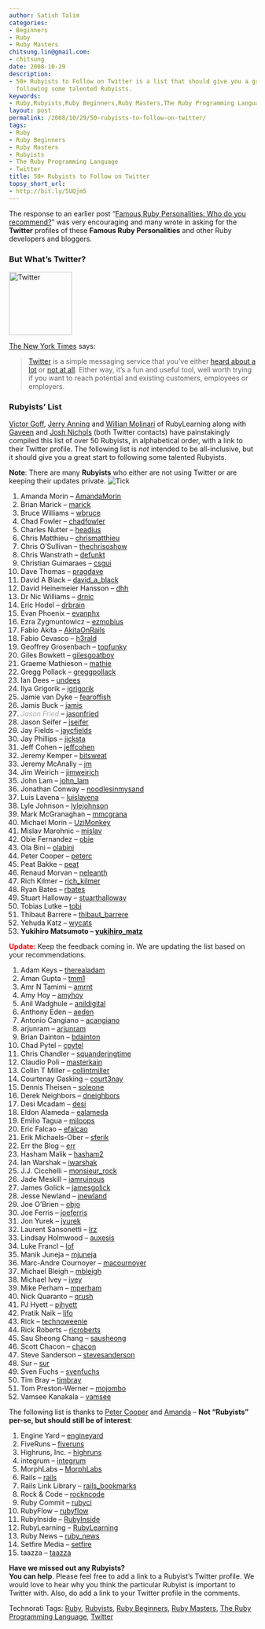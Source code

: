 ```yaml
---
author: Satish Talim
categories:
- Beginners
- Ruby
- Ruby Masters
chitsung.lin@gmail.com:
- chitsung
date: 2008-10-29
description:
- 50+ Rubyists to Follow on Twitter is a list that should give you a great start to
  following some talented Rubyists.
keywords:
- Ruby,Rubyists,Ruby Beginners,Ruby Masters,The Ruby Programming Language,Twitter
layout: post
permalink: /2008/10/29/50-rubyists-to-follow-on-twitter/
tags:
- Ruby
- Ruby Beginners
- Ruby Masters
- Rubyists
- The Ruby Programming Language
- Twitter
title: 50+ Rubyists to Follow on Twitter
topsy_short_url:
- http://bit.ly/5UQjm5
---
```


<div>
  <p class="alert">
    The response to an earlier post &#8220;<a href="http://rubylearning.com/blog/2008/09/25/famous-ruby-personalities-who-do-you-recommend/">Famous Ruby Personalities: Who do you recommend?</a>&#8221; was very encouraging and many wrote in asking for the <strong>Twitter</strong> profiles of these <strong>Famous Ruby Personalities</strong> and other Ruby developers and bloggers.
  </p>
  
  <h3>
    But What&#8217;s Twitter?
  </h3>
  
  <p>
    <img class="alignright" src="http://rubylearning.com/images/icon_d.png" alt="Twitter" title="http://twitter.com/IndianGuru" width="128" height="128" />
  </p>
  
  <p>
    <a href="http://shiftingcareers.blogs.nytimes.com/2008/09/07/how-twitter-can-help-at-work/?excamp=GGSBtwitternews&WT.srch=1&WT.mc_ev=click&WT.mc_id=SB-S-E-GG-NA-S-twitter_news">The New York Times</a> says:
  </p>
  
  <blockquote>
    <p>
      <a href="http://www.twitter.com/">Twitter</a> is a simple messaging service that you&#8217;ve either <a href="http://query.nytimes.com/search/sitesearch?query=twitter&srchst=cse">heard about a lot</a> or <a href="http://kara.allthingsd.com/20080428/twitter-where-nobody-know-your-name/">not at all</a>. Either way, it&#8217;s a fun and useful tool, well worth trying if you want to reach potential and existing customers, employees or employers.
    </p>
  </blockquote>
  
  <h3>
    Rubyists&#8217; List
  </h3>
  
  <p>
    <a href="http://vgoff.blogspot.com/">Victor Goff</a>, <a href="http://twitter.com/anatman">Jerry Anning</a> and <a href="http://twitter.com/PotHix">Willian Molinari</a> of RubyLearning along with <a href="http://twitter.com/gaveen">Gaveen</a> and <a href="http://twitter.com/techpickles">Josh Nichols</a> (both Twitter contacts) have painstakingly compiled this list of over 50 Rubyists, in alphabetical order, with a link to their Twitter profile. The following list is <em>not</em> intended to be all-inclusive, but it should give you a great start to following some talented Rubyists.
  </p>
  
  <p>
    <strong>Note</strong>: There are many <strong>Rubyists</strong> who either are not using Twitter or are keeping their updates private. <img src="http://rubylearning.com/images/tick.png" alt="Tick" />
  </p>
  
  <ol>
    <li>
      Amanda Morin &#8211; <a href="http://twitter.com/AmandaMorin">AmandaMorin</a>
    </li>
    <li>
      Brian Marick &#8211; <a href="http://twitter.com/marick">marick</a>
    </li>
    <li>
      Bruce Williams &#8211; <a href="http://twitter.com/wbruce">wbruce</a>
    </li>
    <li>
      Chad Fowler &#8211; <a href="http://twitter.com/chadfowler">chadfowler</a>
    </li>
    <li>
      Charles Nutter &#8211; <a href="http://twitter.com/headius">headius</a>
    </li>
    <li>
      Chris Matthieu &#8211; <a href="http://twitter.com/chrismatthieu">chrismatthieu</a>
    </li>
    <li>
      Chris O&#8217;Sullivan &#8211; <a href="http://twitter.com/thechrisoshow">thechrisoshow</a>
    </li>
    <li>
      Chris Wanstrath &#8211; <a href="http://twitter.com/defunkt">defunkt</a>
    </li>
    <li>
      Christian Guimaraes &#8211; <a href="http://twitter.com/csgui">csgui</a>
    </li>
    <li>
      Dave Thomas &#8211; <a href="http://twitter.com/pragdave">pragdave</a>
    </li>
    <li>
      David A Black &#8211; <a href="http://twitter.com/david_a_black">david_a_black</a>
    </li>
    <li>
      David Heinemeier Hansson &#8211; <a href="http://twitter.com/dhh">dhh</a>
    </li>
    <li>
      Dr Nic Williams &#8211; <a href="http://twitter.com/drnic">drnic</a>
    </li>
    <li>
      Eric Hodel &#8211; <a href="http://twitter.com/drbrain">drbrain</a>
    </li>
    <li>
      Evan Phoenix &#8211; <a href="http://twitter.com/evanphx">evanphx</a>
    </li>
    <li>
      Ezra Zygmuntowicz &#8211; <a href="http://twitter.com/ezmobius">ezmobius</a>
    </li>
    <li>
      Fabio Akita &#8211; <a href="http://twitter.com/AkitaOnRails">AkitaOnRails</a>
    </li>
    <li>
      Fabio Cevasco &#8211; <a href="http://twitter.com/h3rald">h3rald</a>
    </li>
    <li>
      Geoffrey Grosenbach &#8211; <a href="http://twitter.com/topfunky">topfunky</a>
    </li>
    <li>
      Giles Bowkett &#8211; <a href="http://twitter.com/gilesgoatboy">gilesgoatboy</a>
    </li>
    <li>
      Graeme Mathieson &#8211; <a href="http://twitter.com/mathie">mathie</a>
    </li>
    <li>
      Gregg Pollack &#8211; <a href="http://twitter.com/greggpollack">greggpollack</a>
    </li>
    <li>
      Ian Dees &#8211; <a href="http://twitter.com/undees">undees</a>
    </li>
    <li>
      Ilya Grigorik &#8211; <a href="http://twitter.com/igrigorik/">igrigorik</a>
    </li>
    <li>
      Jamie van Dyke &#8211; <a href="http://twitter.com/fearoffish">fearoffish</a>
    </li>
    <li>
      Jamis Buck &#8211; <a href="http://twitter.com/jamis">jamis</a>
    </li>
    <li>
      <em><span style="color:DarkGray;">Jason Fried</span></em> &#8211; <a href="http://twitter.com/jasonfried">jasonfried</a>
    </li>
    <li>
      Jason Seifer &#8211; <a href="http://twitter.com/jseifer">jseifer</a>
    </li>
    <li>
      Jay Fields &#8211; <a href="http://twitter.com/jaycfields">jaycfields</a>
    </li>
    <li>
      Jay Phillips &#8211; <a href="http://twitter.com/jicksta">jicksta</a>
    </li>
    <li>
      Jeff Cohen &#8211; <a href="http://twitter.com/jeffcohen">jeffcohen</a>
    </li>
    <li>
      Jeremy Kemper &#8211; <a href="http://twitter.com/bitsweat">bitsweat</a>
    </li>
    <li>
      Jeremy McAnally &#8211; <a href="http://twitter.com/jm">jm</a>
    </li>
    <li>
      Jim Weirich &#8211; <a href="http://twitter.com/jimWeirich">jimweirich</a>
    </li>
    <li>
      John Lam &#8211; <a href="http://twitter.com/john_lam">john_lam</a>
    </li>
    <li>
      Jonathan Conway &#8211; <a href="http://twitter.com/noodlesinmysand">noodlesinmysand</a>
    </li>
    <li>
      Luis Lavena &#8211; <a href="http://twitter.com/luislavena">luislavena</a>
    </li>
    <li>
      Lyle Johnson &#8211; <a href="http://twitter.com/lylejohnson">lylejohnson</a>
    </li>
    <li>
      Mark McGranaghan &#8211; <a href="http://twitter.com/mmcgrana">mmcgrana</a>
    </li>
    <li>
      Michael Morin &#8211; <a href="http://twitter.com/UziMonkey">UziMonkey</a>
    </li>
    <li>
      Mislav Marohnic &#8211; <a href="http://twitter.com/mislav">mislav</a>
    </li>
    <li>
      Obie Fernandez &#8211; <a href="http://twitter.com/obie">obie</a>
    </li>
    <li>
      Ola Bini &#8211; <a href="http://twitter.com/olabini">olabini</a>
    </li>
    <li>
      Peter Cooper &#8211; <a href="http://twitter.com/peterc">peterc</a>
    </li>
    <li>
      Peat Bakke &#8211; <a href="http://twitter.com/peat">peat</a>
    </li>
    <li>
      Renaud Morvan &#8211; <a href="http://twitter.com/neleanth">neleanth</a>
    </li>
    <li>
      Rich Kilmer &#8211; <a href="http://twitter.com/rich_kilmer">rich_kilmer</a>
    </li>
    <li>
      Ryan Bates &#8211; <a href="http://twitter.com/rbates">rbates</a>
    </li>
    <li>
      Stuart Halloway &#8211; <a href="http://twitter.com/stuarthalloway">stuarthalloway</a>
    </li>
    <li>
      Tobias Lutke &#8211; <a href="http://twitter.com/tobi">tobi</a>
    </li>
    <li>
      Thibaut Barrere &#8211; <a href="http://twitter.com/thibaut_barrere">thibaut_barrere</a>
    </li>
    <li>
      Yehuda Katz &#8211; <a href="http://twitter.com/wycats">wycats</a>
    </li>
    <li>
      <b>Yukihiro Matsumoto &#8211; <a href="http://twitter.com/Yukihiro_Matz">yukihiro_matz</a></b>
    </li>
  </ol>
  
  <p>
    <strong><span style="color:red;">Update:</span></strong> Keep the feedback coming in. We are updating the list based on your recommendations.
  </p>
  
  <ol>
    <li>
      Adam Keys &#8211; <a href="http://twitter.com/therealadam">therealadam</a>
    </li>
    <li>
      Aman Gupta &#8211; <a href="http://twitter.com/tmm1">tmm1</a>
    </li>
    <li>
      Amr N Tamimi &#8211; <a href="http://twitter.com/amrnt">amrnt</a>
    </li>
    <li>
      Amy Hoy &#8211; <a href="http://twitter.com/amyhoy">amyhoy</a>
    </li>
    <li>
      Anil Wadghule &#8211; <a href="http://twitter.com/anildigital">anildigital</a>
    </li>
    <li>
      Anthony Eden &#8211; <a href="http://twitter.com/aeden">aeden</a>
    </li>
    <li>
      Antonio Cangiano &#8211; <a href="http://twitter.com/acangiano">acangiano</a>
    </li>
    <li>
      arjunram &#8211; <a href="http://twitter.com/arjunram">arjunram</a>
    </li>
    <li>
      Brian Dainton &#8211; <a href="http://twitter.com/bdainton">bdainton</a>
    </li>
    <li>
      Chad Pytel &#8211; <a href="http://twitter.com/cpytel">cpytel</a>
    </li>
    <li>
      Chris Chandler &#8211; <a href="http://twitter.com/squanderingtime">squanderingtime</a>
    </li>
    <li>
      Claudio Poli &#8211; <a href="http://twitter.com/masterkain">masterkain</a>
    </li>
    <li>
      Collin T Miller &#8211; <a href="http://twitter.com/collintmiller">collintmiller</a>
    </li>
    <li>
      Courtenay Gasking &#8211; <a href="http://twitter.com/court3nay">court3nay</a>
    </li>
    <li>
      Dennis Theisen &#8211; <a href="http://twitter.com/soleone">soleone</a>
    </li>
    <li>
      Derek Neighbors &#8211; <a href="http://twitter.com/dneighbors">dneighbors</a>
    </li>
    <li>
      Desi Mcadam &#8211; <a href="http://twitter.com/desi">desi</a>
    </li>
    <li>
      Eldon Alameda &#8211; <a href="http://twitter.com/ealameda">ealameda</a>
    </li>
    <li>
      Emilio Tagua &#8211; <a href="http://twitter.com/miloops">miloops</a>
    </li>
    <li>
      Eric Falcao &#8211; <a href="http://twitter.com/efalcao">efalcao</a>
    </li>
    <li>
      Erik Michaels-Ober &#8211; <a href="http://twitter.com/sferik">sferik</a>
    </li>
    <li>
      Err the Blog &#8211; <a href="http://twitter.com/err">err</a>
    </li>
    <li>
      Hasham Malik &#8211; <a href="http://twitter.com/hasham2">hasham2</a>
    </li>
    <li>
      Ian Warshak &#8211; <a href="http://twitter.com/iwarshak">iwarshak</a>
    </li>
    <li>
      J.J. Cicchelli &#8211; <a href="http://twitter.com/monsieur_rock">monsieur_rock</a>
    </li>
    <li>
      Jade Meskill &#8211; <a href="http://twitter.com/iamruinous">iamruinous</a>
    </li>
    <li>
      James Golick &#8211; <a href="http://twitter.com/jamesgolick">jamesgolick</a>
    </li>
    <li>
      Jesse Newland &#8211; <a href="http://twitter.com/jnewland">jnewland</a>
    </li>
    <li>
      Joe O&#8217;Brien &#8211; <a href="http://twitter.com/objo">objo</a>
    </li>
    <li>
      Joe Ferris &#8211; <a href="http://twitter.com/joeferris">joeferris</a>
    </li>
    <li>
      Jon Yurek &#8211; <a href="http://twitter.com/jyurek">jyurek</a>
    </li>
    <li>
      Laurent Sansonetti &#8211; <a href="http://twitter.com/lrz">lrz</a>
    </li>
    <li>
      Lindsay Holmwood &#8211; <a href="http://twitter.com/auxesis">auxesis</a>
    </li>
    <li>
      Luke Francl &#8211; <a href="http://twitter.com/lof">lof</a>
    </li>
    <li>
      Manik Juneja &#8211; <a href="http://twitter.com/mjuneja">mjuneja</a>
    </li>
    <li>
      Marc-Andre Cournoyer &#8211; <a href="http://twitter.com/macournoyer">macournoyer</a>
    </li>
    <li>
      Michael Bleigh &#8211; <a href="http://twitter.com/mbleigh">mbleigh</a>
    </li>
    <li>
      Michael Ivey &#8211; <a href="http://twitter.com/ivey">ivey</a>
    </li>
    <li>
      Mike Perham &#8211; <a href="http://twitter.com/mperham">mperham</a>
    </li>
    <li>
      Nick Quaranto &#8211; <a href="http://twitter.com/qrush">qrush</a>
    </li>
    <li>
      PJ Hyett &#8211; <a href="http://twitter.com/pjhyett">pjhyett</a>
    </li>
    <li>
      Pratik Naik &#8211; <a href="http://twitter.com/lifo">lifo</a>
    </li>
    <li>
      Rick &#8211; <a href="http://twitter.com/technoweenie">technoweenie</a>
    </li>
    <li>
      Rick Roberts &#8211; <a href="http://twitter.com/ricroberts">ricroberts</a>
    </li>
    <li>
      Sau Sheong Chang &#8211; <a href="http://twitter.com/sausheong">sausheong</a>
    </li>
    <li>
      Scott Chacon &#8211; <a href="http://twitter.com/chacon">chacon</a>
    </li>
    <li>
      Steve Sanderson &#8211; <a href="http://twitter.com/stevesanderson">stevesanderson</a>
    </li>
    <li>
      Sur &#8211; <a href="http://twitter.com/sur">sur</a>
    </li>
    <li>
      Sven Fuchs &#8211; <a href="http://twitter.com/svenfuchs">svenfuchs</a>
    </li>
    <li>
      Tim Bray &#8211; <a href="http://twitter.com/timbray">timbray</a>
    </li>
    <li>
      Tom Preston-Werner &#8211; <a href="http://twitter.com/mojombo">mojombo</a>
    </li>
    <li>
      Vamsee Kanakala &#8211; <a href="http://twitter.com/vamsee">vamsee</a>
    </li>
  </ol>
  
  <p class="note">
    The following list is thanks to <a href="http://www.petercooper.co.uk/">Peter Cooper</a> and <a href="http://ruby.about.com/">Amanda</a> &#8211; <strong>Not &#8220;Rubyists&#8221; per-se, but should still be of interest</strong>:
  </p>
  
  <ol>
    <li>
      Engine Yard &#8211; <a href="http://twitter.com/engineyard">engineyard</a>
    </li>
    <li>
      FiveRuns &#8211; <a href="http://twitter.com/fiveruns">fiveruns</a>
    </li>
    <li>
      Highruns, Inc. &#8211; <a href="http://twitter.com/highruns">highruns</a>
    </li>
    <li>
      integrum &#8211; <a href="http://twitter.com/integrum">integrum</a>
    </li>
    <li>
      MorphLabs &#8211; <a href="http://twitter.com/morphlabs">MorphLabs</a>
    </li>
    <li>
      Rails &#8211; <a href="http://twitter.com/rails">rails</a>
    </li>
    <li>
      Rails Link Library &#8211; <a href="http://twitter.com/rails_bookmarks">rails_bookmarks</a>
    </li>
    <li>
      Rock & Code &#8211; <a href="http://twitter.com/rockncode">rockncode</a>
    </li>
    <li>
      Ruby Commit &#8211; <a href="http://twitter.com/rubyci">rubyci</a>
    </li>
    <li>
      RubyFlow &#8211; <a href="http://twitter.com/rubyflow">rubyflow</a>
    </li>
    <li>
      RubyInside &#8211; <a href="http://twitter.com/rubyinside">RubyInside</a>
    </li>
    <li>
      RubyLearning &#8211; <a href="http://twitter.com/RubyLearning">RubyLearning</a>
    </li>
    <li>
      Ruby News &#8211; <a href="http://twitter.com/ruby_news">ruby_news</a>
    </li>
    <li>
      Setfire Media &#8211; <a href="http://twitter.com/setfire">setfire</a>
    </li>
    <li>
      taazza &#8211; <a href="http://twitter.com/taazza">taazza</a>
    </li>
  </ol>
  
  <p class="alert">
    <strong>Have we missed out any Rubyists?<br />You can help</strong>. Please feel free to add a link to a Rubyist&#8217;s Twitter profile. We would love to hear why you think the particular Rubyist is important to Twitter with. Also, do add a link to your Twitter profile in the comments.
  </p>
</div>

Technorati Tags: <a href="http://technorati.com/tag/Ruby" rel="tag">Ruby</a>, <a href="http://technorati.com/tag/Rubyists" rel="tag">Rubyists</a>, <a href="http://technorati.com/tag/Ruby+Beginners" rel="tag">Ruby Beginners</a>, <a href="http://technorati.com/tag/Ruby+Masters" rel="tag">Ruby Masters</a>, <a href="http://technorati.com/tag/The+Ruby+Programming+Language" rel="tag">The Ruby Programming Language</a>, <a href="http://technorati.com/tag/Twitter" rel="tag">Twitter</a>
